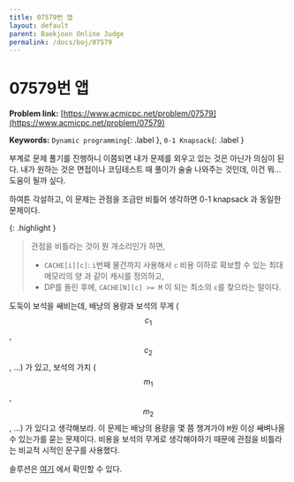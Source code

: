 ```yaml
---
title: 07579번 앱
layout: default
parent: Baekjoon Online Judge
permalink: /docs/boj/07579
---
```


# 07579번 앱

**Problem link:** [https://www.acmicpc.net/problem/07579](https://www.acmicpc.net/problem/07579)

**Keywords:** `Dynamic programming`{: .label }, `0-1 Knapsack`{: .label }

부계로 문제 풀기를 진행하니 이쯤되면 내가 문제를 외우고 있는 것은 아닌가 의심이 된다.
내가 원하는 것은 면접이나 코딩테스트 때 풀이가 술술 나와주는 것인데, 이건 뭐...도움이 될까 싶다.

하여튼 각설하고, 이 문제는 관점을 조금만 비틀어 생각하면 0-1 knapsack 과 동일한 문제이다.

{: .highlight }
> 관점을 비틀라는 것이 뭔 개소리인가 하면,
> - `CACHE[i][c]`: `i`번째 물건까지 사용해서 `c` 비용 이하로 확보할 수 있는 최대 메모리의 양 과 같이 캐시를 정의하고,
> - DP를 돌린 후에, `CACHE[N][c] >= M` 이 되는 최소의 `c`를 찾으라는 말이다.

도둑이 보석을 쌔비는데, 배낭의 용량과 보석의 무게 ($$c_1$$, $$c_2$$, ...) 가 있고, 보석의 가치 ($$m_1$$, $$m_2$$, ...) 가 있다고 생각해보라.
이 문제는 배낭의 용량을 몇 쯤 챙겨가야 `M`원 이상 쌔벼나올 수 있는가를 묻는 문제이다.
비용을 보석의 무게로 생각해야하기 때문에 관점을 비틀라는 비교적 시적인 문구를 사용했다.

솔루션은 [여기](https://github.com/i-am-wonseoklee/i-am-wonseoklee.github.io/blob/main/docs/boj/07579/sol.cc) 에서 확인할 수 있다.

<script src="https://utteranc.es/client.js"
        repo="i-am-wonseoklee/i-am-wonseoklee.github.io"
        issue-term="pathname"
        theme="github-dark-orange"
        crossorigin="anonymous"
        async>
</script>